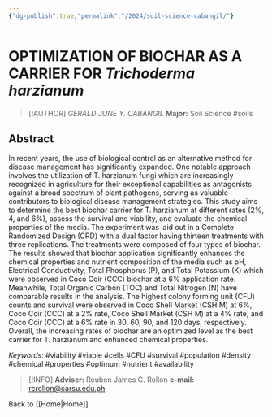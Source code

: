 ```yaml
---
{"dg-publish":true,"permalink":"/2024/soil-science-cabangil/"}
---
```


# OPTIMIZATION OF BIOCHAR AS A CARRIER FOR ***Trichoderma harzianum***
> [!AUTHOR] *GERALD JUNE Y. CABANGIL*
> **Major:** Soil Science #soils 
## Abstract
In recent years, the use of biological control as an alternative method for disease management has significantly expanded. One notable approach involves the utilization of T. harzianum fungi which are increasingly recognized in agriculture for their exceptional capabilities as antagonists against a broad spectrum of plant pathogens, serving as valuable contributors to biological disease management strategies. This study aims to determine the best biochar carrier for T. harzianum at different rates (2%, 4, and 6%), assess the survival and viability, and evaluate the chemical properties of the media. The experiment was laid out in a Complete Randomized Design (CRD) with a dual factor having thirteen treatments with three replications. The treatments were composed of four types of biochar. The results showed that biochar application significantly enhances the chemical properties and nutrient composition of the media such as pH, Electrical Conductivity, Total Phosphorus (P), and Total Potassium (K) which were observed in Coco Coir (CCC) biochar at a 6% application rate. Meanwhile, Total Organic Carbon (TOC) and Total Nitrogen (N) have comparable results in the analysis. The highest colony forming unit (CFU) counts and survival were observed in Coco Shell Market (CSH M) at 6%, Coco Coir (CCC) at a 2% rate, Coco Shell Market (CSH M) at a 4% rate, and Coco Coir (CCC) at a 6% rate in 30, 60, 90, and 120 days, respectively. Overall, the increasing rates of biochar are an optimized level as the best carrier for T. harzianum and enhanced chemical properties.

*Keywords*: #viability #viable #cells #CFU #survival #population #density #chemical #properties #optimum #nutrient #availability

> [!INFO] **Adviser:** Reuben James C. Rollon
> **e-mail:** rcrollon@carsu.edu.ph

Back to [[Home\|Home]]